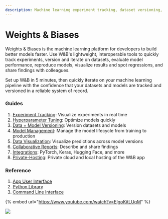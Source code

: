```yaml
---
description: Machine learning experiment tracking, dataset versioning, and model evaluation
---
```


# Weights & Biases

Weights & Biases is the machine learning platform for developers to build better models faster. Use W\&B's lightweight, interoperable tools to quickly track experiments, version and iterate on datasets, evaluate model performance, reproduce models, visualize results and spot regressions, and share findings with colleagues.

Set up W\&B in 5 minutes, then quickly iterate on your machine learning pipeline with the confidence that your datasets and models are tracked and versioned in a reliable system of record.

### Guides

1. [Experiment Tracking](guides/track/): Visualize experiments in real time
2. [Hyperparameter Tuning](guides/sweeps/): Optimize models quickly
3. [Data + Model Versioning](guides/artifacts/): Version datasets and models
4. [Model Management](https://docs.wandb.ai/guides/models): Manage the model lifecycle from training to production
5. [Data Visualization](guides/data-vis/): Visualize predictions across model versions
6. [Collaborative Reports](guides/reports/): Describe and share findings
7. [Integrations](guides/integrations/): PyTorch, Keras, Hugging Face, and more
8. [Private-Hosting](guides/self-hosted/): Private cloud and local hosting of the W\&B app



### Reference

1. [App User Interface](ref/app/)
2. [Python Library](ref/python/)
3. [Command Line Interface](ref/cli/)

{% embed url="https://www.youtube.com/watch?v=EIgoKitLUqM" %}

![](<.gitbook/assets/W\&B Diagram - 20210913.png>)
